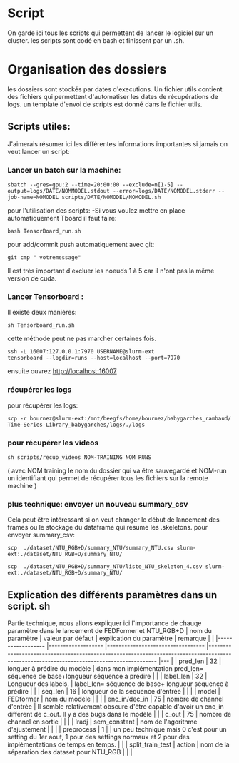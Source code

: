 # Script
On garde ici tous les scripts qui permettent de lancer le logiciel sur un cluster. les scripts sont codé en bash et finissent par un .sh. 

# Organisation des dossiers
les dossiers sont stockés par dates d'executions. Un fichier utils contient des fichiers qui permettent d'automatiser les dates de récupérations de logs. un template d'envoi de scripts est donné dans le fichier utils.

## Scripts utiles:
J'aimerais résumer ici les différentes informations importantes si jamais on veut lancer un script:


### Lancer un batch sur la machine: 

```console
sbatch --gres=gpu:2 --time=20:00:00 --exclude=n[1-5] --output=logs/DATE/NOMMODEL.stdout --error=logs/DATE/NOMODEL.stderr --job-name=NOMODEL scripts/DATE/NOMODEL/NOMODEL.sh
```
pour l'utilisation des scripts:
-Si vous voulez mettre en place automatiquement Tboard il faut faire:
```console
bash TensorBoard_run.sh
```

pour add/commit push automatiquement avec git:
```
git cmp " votremessage"
```
Il est très important d'excluer les noeuds 1 à 5 car il n'ont pas la même version de cuda.

### Lancer Tensorboard :
Il existe deux manières:
```console
sh Tensorboard_run.sh
```
cette méthode peut ne pas marcher certaines fois.
```console
ssh -L 16007:127.0.0.1:7970 USERNAME@slurm-ext
tensorboard --logdir=runs --host=localhost --port=7970
```
ensuite ouvrez [http://localhost:16007](http://localhost:16007)

### récupérer les logs 
pour récupérer les logs:
```console
scp -r bournez@slurm-ext:/mnt/beegfs/home/bournez/babygarches_rambaud/ Time-Series-Library_babygarches/logs/./logs
```


###  pour récupérer les videos
```console
sh scripts/recup_videos NOM-TRAINING NOM RUNS
```
( avec NOM training le nom du dossier qui va être sauvegardé et NOM-run un identifiant qui permet de récupérer tous les fichiers sur la remote machine )

### plus technique: envoyer un nouveau summary_csv
Cela peut être intéressant si on veut changer le début de lancement des frames ou le stockage du dataframe qui résume les .skeletons.
pour envoyer summary_csv:
```console
scp  ./dataset/NTU_RGB+D/summary_NTU/summary_NTU.csv slurm-ext:./dataset/NTU_RGB+D/summary_NTU/
```
```console
scp  ./dataset/NTU_RGB+D/summary_NTU/liste_NTU_skeleton_4.csv slurm-ext:./dataset/NTU_RGB+D/summary_NTU/
```


## Explication des différents paramètres dans un script. sh
Partie technique, nous allons expliquer ici  l'importance de chauqe paramètre dans le lancement de FEDFormer et NTU_RGB+D
| nom du paramètre 	| valeur par défaut 	| explication du paramètre         	| remarque                                                                                                                                 	|   	|
|------------------	|-------------------	|----------------------------------	|------------------------------------------------------------------------------------------------------------------------------------------	|---	|
| pred_len         	| 32                	| longuer à prédire du modèle      	| dans mon implémentation  pred_len= séquence de base+longueur séquence à prédire                                                          	|   	|
| label_len        	| 32                	| Longueur des labels.             	| label_len= séquence de base+ longueur séquence à prédire                                                                                 	|   	|
| seq_len          	| 16                	| longueur de la séquence d'entrée 	|                                                                                                                                          	|   	|
| model            	| FEDformer         	| nom du modèle                    	|                                                                                                                                          	|   	|
| enc_in/dec_in    	| 75                	| nombre de channel d'entrée       	| Il semble relativement obscure d'être capable d'avoir un enc_in différent de c_out. Il y a des bugs dans le modèle                       	|   	|
| c_out            	| 75                	| nombre de channel en sortie      	|                                                                                                                                          	|   	|
| lradj            	| sem_constant      	| nom de l'agorithme d'ajustement  	|                                                                                                                                          	|   	|
| preprocess       	| 1                 	|                                  	| un peu technique mais 0 c'est pour un setting du 1er aout, 1 pour des settings normaux et 2 pour des implémentations de temps en temps.  	|   	|
| split_train_test 	| action            	| nom de la séparation des dataset pour NTU_RGB 	|                                                                                                                                          	|   	|

